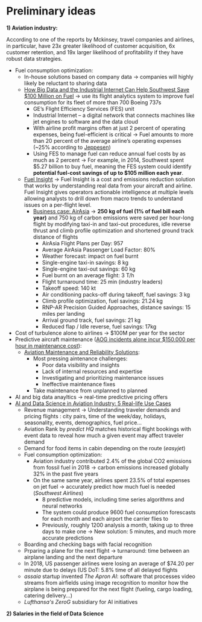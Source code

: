 # Preliminary ideas
**1) Aviation industry:**

According to one of the reports by Mckinsey, travel companies and airlines, in particular, have 23x greater likelihood of customer acquisition, 6x customer retention, and 19x larger likelihood of profitability if they have robust data strategies.
  - Fuel consumption optimization:
    - In-house solutions based on company data → companies will highly likely be reluctant to sharing data
    - [How Big Data and the Industrial Internet Can Help Southwest Save $100 Million on Fuel](https://www.ge.com/news/reports/big-data-industrial-internet-can-help-southwest-save-100-million-fuel) → use its flight analytics system to improve fuel consumption for its fleet of more than 700 Boeing 737s
      - GE’s Flight Efficiency Services (FES) unit
      - Industrial Internet – a digital network that connects machines like jet engines to software and the data cloud
      - With airline profit margins often at just 2 percent of operating expenses, being fuel-efficient is critical → Fuel amounts to more than 20 percent of the average airline’s operating expenses (~25% according to [Jeppesen](https://ww2.jeppesen.com/wp-content/uploads/2020/10/BGS.DSA_.Infographic.Final_.pdf))
      - Using FES to manage fuel can reduce annual fuel costs by as much as 2 percent → For example, in 2014, Southwest spent $5.27 billion to buy fuel, meaning the FES system could identify **potential fuel-cost savings of up to $105 million each year**.
    - [Fuel Insight](https://www.geaviation.com/digital/fuel-insights?_ga=2.250629251.40484306.1608470316-79699041.1601919222) → Fuel Insight is a cost and emissions reduction solution that works by understanding real data from your aircraft and airline. Fuel Insight gives operators actionable intelligence at multiple levels allowing analysts to drill down from macro trends to understand issues on a per-flight level.
      * [Business case: AirAsia](https://www.ge.com/digital/customers/airasia-enables-everyone-fly-ges-fuel-management-solution) → **250 kg of fuel (1% of fuel bill each year)** and 750 kg of carbon emissions were saved per hour-long flight by modifying taxi-in and taxi-out procedures, idle reverse thrust and climb profile optimization and shortened ground track distance of flights
        - AirAsia Flight Plans per Day: 957
        - Average AirAsia Passenger Load Factor: 80%
        - Weather forecast: impact on fuel burnt
        - Single-engine taxi-in savings: 8 kg
        - Single-engine taxi-out savings: 60 kg
        - Fuel burnt on an average flight: 3 T/h
        - Flight turnaround time: 25 min (industry leaders)
        - Takeoff speed: 140 kt
        - Air conditioning packs-off during takeoff, fuel savings: 3 kg
        - Climb profile optimization, fuel savings: 21.24 kg
        - RNP-AR Precision Guided Approaches, distance savings: 15 miles per landing
        - Arrival ground track, fuel savings: 21 kg
        - Reduced flap / Idle reverse, fuel savings: 17kg
  - Cost of turbulence alone to airlines → $100M per year for the sector
  - Predictive aircraft maintenance ([AOG incidents alone incur $150,000 per hour in maintenance cost](https://ww2.jeppesen.com/wp-content/uploads/2020/10/BGS.DSA_.Infographic.Final_.pdf)):
    - [Aviation Maintenance and Reliability Solutions](https://www.geaviation.com/digital/maintenance-and-reliability-services?_ga=2.250629251.40484306.1608470316-79699041.1601919222):
      - Most pressing aintenance challenges:
        - Poor data visibility and insights
        - Lack of internal resources and expertise
        - Investigating and prioritizing maintenance issues
        - Ineffective maintenance fixes
      - Take maintenance from unplanned to planned
  - AI and big data anayltics → real-time predictive pricing offers
  - [AI and Data Science in Aviation Industry: 5 Real-life Use Cases](https://www.youtube.com/watch?v=D8NlYPtPgwA&ab_channel=AltexSoft)
    * Revenue management → Understanding traveler demands and pricing flights : city pairs, time of the week/day, holidays, seasonality, events, demographics, fuel price...
    * Aviation Rank by *predict HQ* matches historical flight bookings with event data to reveal how much a given event may affect traveler demand
    * Demand for food items in cabin depending on the route (*easyjet*)
    * Fuel consumption optimization:
      - Aviation industry contributed 2.4% of the global CO2 emissions from fossil fuel in 2018 → carbon emissions increased globally 32% in the past five years
      - On the same same year, airlines spent 23.5% of total expenses on jet fuel → accurately predict how much fuel is needed (*Southwest Airlines*)
        * 8 predictive models, including time series algorithms and neural networks
        * The system could produce 9600 fuel consumption forescasts for each month and each airport the carrier flies to
        * Previously, roughly 1200 analysis a month, taking up to three days to make one → New solution: 5 minutes, and much more accurate predictions
    * Boarding and checking bags with facial recognition
    * Prparing a plane for the next flight → turnaround: time between an airplane landing and the next departure
     - In 2018, US passenger airlines were losing an average of \$74.20 per minute due to delays (US DoT: 5.8% time of all delayed flights
     - *assaia* startup invented *The Apron AI*: software that processes video streams from airfields using image recognition to monitor how the airplane is being prepared for the next flight (fueling, cargo loading, catering delivery...)
     - *Lufthansa's ZeroG* subsidiary for AI initiatives
  
  
**2) Salaries in the field of Data Science**
